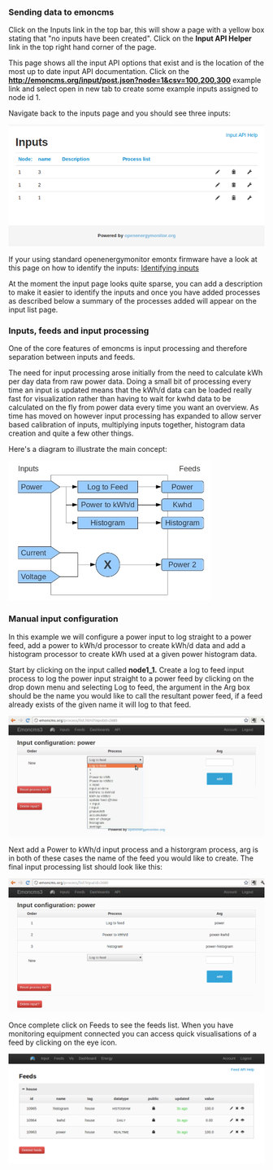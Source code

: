 ### Sending data to emoncms

Click on the Inputs link in the top bar, this will show a page with a yellow box stating that "no inputs have been created". Click on the **Input API Helper** link in the top right hand corner of the page. 

This page shows all the input API options that exist and is the location of the most up to date input API documentation. Click on the **http://emoncms.org/input/post.json?node=1&csv=100,200,300** example link and select open in new tab to create some example inputs assigned to node id 1\.

Navigate back to the inputs page and you should see three inputs:

![](files/guide/inputlist01.png)

If your using standard openenergymonitor emontx firmware have a look at this page on how to identify the inputs: [Identifying inputs](http://emoncms.org/site/docs/identifyinginputs)

At the moment the input page looks quite sparse, you can add a description to make it easier to identify the inputs and once you have added processes as described below a summary of the processes added will appear on the input list page.

### Inputs, feeds and input processing

One of the core features of emoncms is input processing and therefore separation between inputs and feeds.

The need for input processing arose initially from the need to calculate kWh per day data from raw power data. Doing a small bit of processing every time an input is updated means that the kWh/d data can be loaded really fast for visualization rather than having to wait for kwhd data to be calculated on the fly from power data every time you want an overview. As time has moved on however input processing has expanded to allow server based calibration of inputs, multiplying inputs together, histogram data creation and quite a few other things. 

Here's a diagram to illustrate the main concept:

![](files/inputproc/inputprocessing.jpg)

### Manual input configuration

In this example we will configure a power input to log straight to a power feed, add a power to kWh/d processor to create kWh/d data and add a histogram processor to create kWh used at a given power histogram data.

Start by clicking on the input called **node1\_1\.** Create a log to feed input process to log the power input straight to a power feed by clicking on the drop down menu and selecting Log to feed, the argument in the Arg box should be the name you would like to call the resultant power feed, if a feed already exists of the given name it will log to that feed.

![](files/guide/use_emoncms_sip1.png)

Next add a Power to kWh/d input process and a historgram process, arg is in both of these cases the name of the feed you would like to create. The final input processing list should look like this:

![](files/guide/use_emoncms_sip2.png)

Once complete click on Feeds to see the feeds list. When you have monitoring equipment connected you can access quick visualisations of a feed by clicking on the eye icon.

![](files/guide/use_emoncms_feeds.png)
